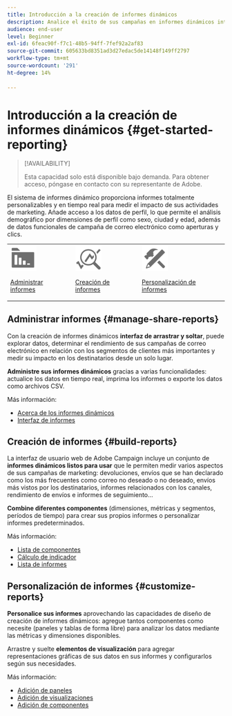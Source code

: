 ```yaml
---
title: Introducción a la creación de informes dinámicos
description: Analice el éxito de sus campañas en informes dinámicos integrados o personalizados.
audience: end-user
level: Beginner
exl-id: 6feac90f-f7c1-48b5-94ff-7fef92a2af83
source-git-commit: 605633bd8351ad3d27edac5de14148f149ff2797
workflow-type: tm+mt
source-wordcount: '291'
ht-degree: 14%

---
```


# Introducción a la creación de informes dinámicos {#get-started-reporting}

>[!AVAILABILITY]
>
>Esta capacidad solo está disponible bajo demanda. Para obtener acceso, póngase en contacto con su representante de Adobe.

El sistema de informes dinámico proporciona informes totalmente personalizables y en tiempo real para medir el impacto de sus actividades de marketing. Añade acceso a los datos de perfil, lo que permite el análisis demográfico por dimensiones de perfil como sexo, ciudad y edad, además de datos funcionales de campaña de correo electrónico como aperturas y clics.

<table>
<tr>
<td><img src="assets/do-not-localize/icon_manage.svg" width="60px"><p><a href="#manage-share-reports">Administrar informes</a></p></td><td><img src="assets/do-not-localize/icon_build.svg" width="60px"><p><a href="#build-reports">Creación de informes</a></p></td><td><img src="assets/do-not-localize/icon_customize.svg" width="60px"><p><a href="#customize-reports">Personalización de informes</a></p></td></tr>
</table>

## Administrar informes {#manage-share-reports}

Con la creación de informes dinámicos **interfaz de arrastrar y soltar**, puede explorar datos, determinar el rendimiento de sus campañas de correo electrónico en relación con los segmentos de clientes más importantes y medir su impacto en los destinatarios desde un solo lugar.

**Administre sus informes dinámicos** gracias a varias funcionalidades: actualice los datos en tiempo real, imprima los informes o exporte los datos como archivos CSV.

Más información:

* [Acerca de los informes dinámicos](about-dynamic-reports.md)
* [Interfaz de informes](reporting-interface.md)

## Creación de informes {#build-reports}

La interfaz de usuario web de Adobe Campaign incluye un conjunto de **informes dinámicos listos para usar** que le permiten medir varios aspectos de sus campañas de marketing: devoluciones, envíos que se han declarado como los más frecuentes como correo no deseado o no deseado, envíos más vistos por los destinatarios, informes relacionados con los canales, rendimiento de envíos e informes de seguimiento...

**Combine diferentes componentes** (dimensiones, métricas y segmentos, períodos de tiempo) para crear sus propios informes o personalizar informes predeterminados.

Más información:

* [Lista de componentes](list-of-components.md)
* [Cálculo de indicador](indicator-calculation.md)
* [Lista de informes](defining-the-report-period.md)

## Personalización de informes {#customize-reports}

**Personalice sus informes** aprovechando las capacidades de diseño de creación de informes dinámicos: agregue tantos componentes como necesite (paneles y tablas de forma libre) para analizar los datos mediante las métricas y dimensiones disponibles.

Arrastre y suelte **elementos de visualización** para agregar representaciones gráficas de sus datos en sus informes y configurarlos según sus necesidades.

Más información:

* [Adición de paneles](adding-panels.md)
* [Adición de visualizaciones](adding-visualizations.md)
* [Adición de componentes](adding-components.md)
